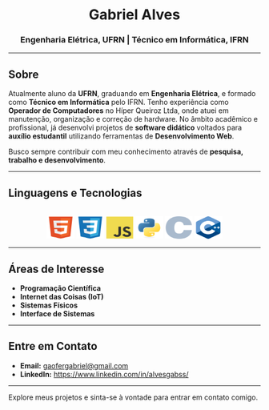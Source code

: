 <h1 align="center">Gabriel Alves</h1>
<h3 align="center">Engenharia Elétrica, UFRN | Técnico em Informática, IFRN </h3>

---

## Sobre
Atualmente aluno da **UFRN**, graduando em **Engenharia Elétrica**, e formado como **Técnico em Informática** pelo IFRN. Tenho experiência como **Operador de Computadores** no Híper Queiroz Ltda, onde atuei em manutenção, organização e correção de hardware. No âmbito acadêmico e profissional, já desenvolvi projetos de **software didático** voltados para **auxílio estudantil** utilizando ferramentas de **Desenvolvimento Web**.   

Busco sempre contribuir com meu conhecimento através de **pesquisa, trabalho e desenvolvimento**.

---

## Linguagens e Tecnologias

<div align="center">
  <br>
  <img alt="Gabriel-HTML" height="45" width="55" src="https://raw.githubusercontent.com/devicons/devicon/master/icons/html5/html5-original.svg">
  <img alt="Gabriel-CSS" height="45" width="55" src="https://raw.githubusercontent.com/devicons/devicon/master/icons/css3/css3-original.svg">
  <img alt="Gabriel-JS" height="45" width="55" src="https://raw.githubusercontent.com/devicons/devicon/master/icons/javascript/javascript-original.svg">
  <img alt="Gabriel-Python" height="45" width="55" src="https://raw.githubusercontent.com/devicons/devicon/master/icons/python/python-original.svg">
  <img alt="Gabriel-C" height="45" width="55" src="https://raw.githubusercontent.com/devicons/devicon/master/icons/c/c-original.svg">
  <img alt="Gabriel-Cplusplus" height="45" width="55" src="https://raw.githubusercontent.com/devicons/devicon/master/icons/cplusplus/cplusplus-original.svg">
</div>

---

##  Áreas de Interesse
- **Programação Científica**  
- **Internet das Coisas (IoT)**  
- **Sistemas Físicos**  
- **Interface de Sistemas**  

---

##  Entre em Contato
- **Email:** gaofergabriel@gmail.com  
- **LinkedIn:** https://www.linkedin.com/in/alvesgabss/

---

 Explore meus projetos e sinta-se à vontade para entrar em contato comigo.
